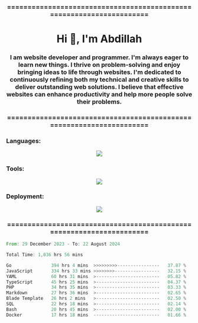 <h3 align="center">=====================================================================</h3>
<h1 align="center">Hi 👋, I'm Abdillah</h1>
<h3 align="center">I am website developer and programmer. I'm always eager to learn new things. I thrive on problem-solving and enjoy bringing ideas to life through websites. I'm dedicated to continuously refining both my technical and creative skills to deliver outstanding web solutions. I believe that effective websites can enhance productivity and help more people solve their problems.</h3>
<h3 align="center">=====================================================================</h3>

<h3 align="left">Languages:</h3>
<p align="center">
  <a href="https://skillicons.dev">
    <img src="https://skillicons.dev/icons?i=go,nodejs,php,css,html,kotlin" />
  </a>
</p>

<h3 align="left">Tools:</h3>
<p align="center">
  <a href="https://skillicons.dev">
    <img src="https://skillicons.dev/icons?i=express,nextjs,postman,powershell,bash,nginx,arduino,laravel,androidstudio,react,prisma" />
  </a>
</p>

<h3 align="left">Deployment:</h3>
<p align="center">
  <a href="https://skillicons.dev">
    <img src="https://skillicons.dev/icons?i=git,github,docker,aws,jenkins,prometheus,grafana,mongodb,postgres,mysql" />
  </a>
</p>

<h3 align="center">=====================================================================</h3>

<!--START_SECTION:waka-->

```rust
From: 29 December 2023 - To: 22 August 2024

Total Time: 1,036 hrs 56 mins

Go               394 hrs 4 mins  >>>>>>>>>----------------   37.87 %
JavaScript       334 hrs 33 mins >>>>>>>>-----------------   32.15 %
YAML             60 hrs 31 mins  >------------------------   05.82 %
TypeScript       45 hrs 25 mins  >------------------------   04.37 %
PHP              34 hrs 35 mins  >------------------------   03.33 %
Markdown         27 hrs 36 mins  >------------------------   02.65 %
Blade Template   26 hrs 2 mins   >------------------------   02.50 %
SQL              22 hrs 18 mins  >------------------------   02.14 %
Bash             20 hrs 45 mins  >------------------------   02.00 %
Docker           17 hrs 18 mins  -------------------------   01.66 %
```

<!--END_SECTION:waka-->
<!---
Abedmuh/Abedmuh is a ✨ special ✨ repository because its `README.md` (this file) appears on your GitHub profile.
You can click the Preview link to take a look at your changes.
--->
